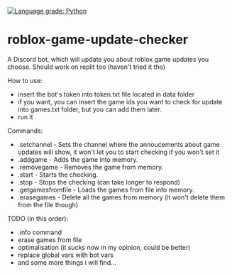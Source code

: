 [![Language grade: Python](https://img.shields.io/lgtm/grade/python/g/Crystallek/discord-chat-logger.svg?logo=lgtm&logoWidth=18)](https://lgtm.com/projects/g/Crystallek/discord-chat-logger/context:python)

# roblox-game-update-checker
A Discord bot, which will update you about roblox game updates you choose.
Should work on replit too (haven't tried it tho)

How to use:
  - insert the bot's token into token.txt file located in data folder
  - if you want, you can insert the game ids you want to check for update into games.txt folder, but you can add them later.
  - run it
 
Commands:
  - .setchannel - Sets the channel where the annoucements about game updates will show, it won't let you to start checking if you won't set it
  - .addgame <game-id> - Adds the game into memory.
  - .removegame <game-id> - Removes the game from memory.
  - .start - Starts the checking.
  - .stop - Stops the checking (can take longer to respond)
  - .getgamesfromfile - Loads the games from file into memory.
  - .erasegames - Delete all the games from memory (it won't delete them from the file though)

TODO (in this order):
  - .info command
  - erase games from file
  - optimalisation (it sucks now in my opinion, could be better)
  - replace global vars with bot vars
  - and some more things i will find...
